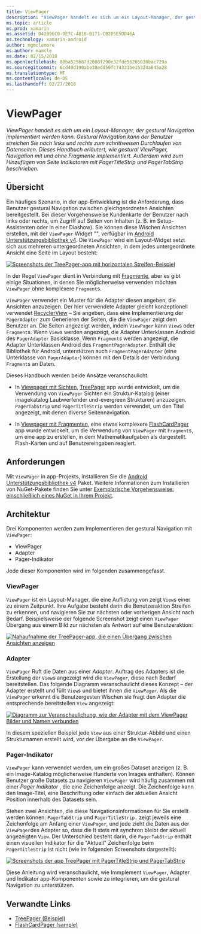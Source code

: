 ```yaml
---
title: ViewPager
description: "ViewPager handelt es sich um ein Layout-Manager, der gestural Navigation implementiert werden kann. Gestural Navigation kann der Benutzer streichen Sie nach links und rechts zum schrittweisen Durchlaufen von Datenseiten. Dieses Handbuch erläutert, wie gestural ViewPager, Navigation mit und ohne Fragmente implementiert. Außerdem wird zum Hinzufügen von Seite Indikatoren mit PagerTitleStrip und PagerTabStrip beschrieben."
ms.topic: article
ms.prod: xamarin
ms.assetid: D42896C0-DE7C-4818-B171-CB2D5E5DD46A
ms.technology: xamarin-android
author: mgmclemore
ms.author: mamcle
ms.date: 02/15/2018
ms.openlocfilehash: 80ba525b87d2008f290e32fde56265630bac729a
ms.sourcegitcommit: 6cd40d190abe38edd50fc74331be15324a845a28
ms.translationtype: MT
ms.contentlocale: de-DE
ms.lasthandoff: 02/27/2018
---
```

# <a name="viewpager"></a>ViewPager

_ViewPager handelt es sich um ein Layout-Manager, der gestural Navigation implementiert werden kann. Gestural Navigation kann der Benutzer streichen Sie nach links und rechts zum schrittweisen Durchlaufen von Datenseiten. Dieses Handbuch erläutert, wie gestural ViewPager, Navigation mit und ohne Fragmente implementiert. Außerdem wird zum Hinzufügen von Seite Indikatoren mit PagerTitleStrip und PagerTabStrip beschrieben._

<a name="overview" />
 
## <a name="overview"></a>Übersicht

Ein häufiges Szenario, in der app-Entwicklung ist die Anforderung, dass Benutzer gestural Navigation zwischen gleichgeordneten Ansichten bereitgestellt. Bei dieser Vorgehensweise Kundenkarte der Benutzer nach links oder rechts, um Zugriff auf Seiten von Inhalten (z. B. im Setup-Assistenten oder in einer Diashow). Sie können diese Wischen Ansichten erstellen, mit der `ViewPager` Widget "", verfügbar im [Android Unterstützungsbibliothek v4](https://www.nuget.org/packages/Xamarin.Android.Support.v4/). Die `ViewPager` wird ein Layout-Widget setzt sich aus mehreren untergeordneten Ansichten, in dem jedes untergeordnete Ansicht eine Seite im Layout besteht: 

[![Screenshots der TreePager-app mit horizontalen Streifen-Beispiel](images/01-intro-sml.png)](images/01-intro.png)

In der Regel `ViewPager` dient in Verbindung mit [Fragmente](https://developer.xamarin.com/guides/android/platform_features/fragments/), aber es gibt einige Situationen, in denen Sie möglicherweise verwenden möchten `ViewPager` ohne komplexere `Fragment`s.

`ViewPager` verwendet ein Muster für die Adapter diesen angeben, die Ansichten anzuzeigen. Der hier verwendete Adapter gleicht konzeptionell verwendet [RecyclerView](~/android/user-interface/layouts/recycler-view/index.md) &ndash; Sie angeben, dass eine Implementierung der `PagerAdapter` zum Generieren der Seiten, die die `ViewPager` zeigt dem Benutzer an. Die Seiten angezeigt werden, indem `ViewPager` kann `View`s oder `Fragment`s. Wenn `View`s werden angezeigt, die Adapter Unterklassen Android des `PagerAdapter` Basisklasse. Wenn `Fragment`s werden angezeigt, die Adapter Unterklassen Android des `FragmentPagerAdapter`. Enthält die Bibliothek für Android, unterstützen auch `FragmentPagerAdapter` (eine Unterklasse von `PagerAdapter`) können mit den Details der Verbindung `Fragment`s an Daten. 

Dieses Handbuch werden beide Ansätze veranschaulicht: 

-   In [Viewpager mit Sichten](~/android/user-interface/controls/view-pager/viewpager-and-views.md), [TreePager](https://developer.xamarin.com/samples/monodroid/UserInterface/TreePager/) app wurde entwickelt, um die Verwendung von `ViewPager` Sichten ein Struktur-Katalog (einer imagekatalog Laubwerfender und-evergreen Strukturen) anzuzeigen. 
    `PagerTabStrip`  und `PagerTitleStrip` werden verwendet, um den Titel angezeigt, mit denen diverse Seitennavigation.

-   In [Viewpager mit Fragmenten](~/android/user-interface/controls/view-pager/viewpager-and-fragments.md), eine etwas komplexere [FlashCardPager](https://developer.xamarin.com/samples/monodroid/UserInterface/TreePager/) app wurde entwickelt, um die Verwendung von `ViewPager` mit `Fragment`s, um eine app zu erstellen, in dem Mathematikaufgaben als dargestellt. Flash-Karten und auf Benutzereingaben reagiert. 

<a name="requirements" />

## <a name="requirements"></a>Anforderungen

Mit `ViewPager` in app-Projekts, installieren Sie die [Android Unterstützungsbibliothek v4](https://www.nuget.org/packages/Xamarin.Android.Support.v4/) Paket. Weitere Informationen zum Installieren von NuGet-Pakete finden Sie unter [Exemplarische Vorgehensweise: einschließlich eines NuGet in Ihrem Projekt](https://docs.microsoft.com/visualstudio/mac/nuget-walkthrough). 

<a name="architecture" />
 
## <a name="architecture"></a>Architektur

Drei Komponenten werden zum Implementieren der gestural Navigation mit `ViewPager`:

-   ViewPager
-   Adapter
-   Pager-Indikator

Jede dieser Komponenten wird im folgenden zusammengefasst.


<a name="viewpager" />

### <a name="viewpager"></a>ViewPager

`ViewPager` ist ein Layout-Manager, die eine Auflistung von zeigt `View`s einer zu einem Zeitpunkt. Ihre Aufgabe besteht darin die Benutzeraktion Streifen zu erkennen, und navigieren Sie zur nächsten oder vorherigen Ansicht nach Bedarf. Beispielsweise der folgende Screenshot zeigt einen `ViewPager` Übergang aus einem Bild zur nächsten als Antwort auf eine Benutzeraktion: 

[![Nahaufnahme der TreePager-app, die einen Übergang zwischen Ansichten anzeigen](images/02-transition-sml.png)](images/02-transition.png)


<a name="adapter" />

### <a name="adapter"></a>Adapter

`ViewPager` Ruft die Daten aus einer *Adapter*. Auftrag des Adapters ist die Erstellung der `View`s angezeigt wird die `ViewPager`, diese nach Bedarf bereitstellen. Das folgende Diagramm veranschaulicht dieses Konzept &ndash; der Adapter erstellt und füllt `View`s und bietet ihnen die `ViewPager`. Als die `ViewPager` erkennt die Benutzergesten Wischen sie fragt den Adapter die entsprechende bereitstellen `View` angezeigt: 

[![Diagramm zur Veranschaulichung, wie der Adapter mit dem ViewPager Bilder und Namen verbunden](images/03-adapter-sml.png)](images/03-adapter.png)

In diesem speziellen Beispiel jede `View` aus einer Struktur-Abbild und einen Strukturnamen erstellt wird, vor der Übergabe an die `ViewPager`. 


<a name="indicator" />

### <a name="pager-indicator"></a>Pager-Indikator

`ViewPager` kann verwendet werden, um ein großes Dataset anzeigen (z. B. ein Image-Katalog möglicherweise Hunderte von Images enthalten). Können Benutzer große Datasets zu navigieren `ViewPager` wird häufig zusammen mit einer *Pager Indikator* , die eine Zeichenfolge anzeigt. Die Zeichenfolge kann den Image-Titel, eine Beschriftung oder einfach der aktuellen Ansicht Position innerhalb des Datasets sein. 

Stehen zwei Ansichten, die diese Navigationsinformationen für Sie erstellt werden können: `PagerTabStrip` und `PagerTitleStrip.` zeigt jeweils eine Zeichenfolge am Anfang einer `ViewPager`, und jede zieht die Daten aus der `ViewPager`des Adapter so, dass die It stets mit synchron bleibt der aktuell angezeigten `View`. Der Unterschied besteht darin, die `PagerTabStrip` enthält einen visuellen Indikator für die "Aktuell" Zeichenfolge beim `PagerTitleStrip` ist nicht (wie im folgenden Screenshots dargestellt): 

[![Screenshots der app TreePager mit PagerTitleStrip und PagerTabStrip](images/04-comparison-sml.png)](images/04-comparison.png)

Diese Anleitung wird veranschaulicht, wie Immplement `ViewPager`, Adapter und Indikator app-Komponenten sowie zu integrieren, um die gestural Navigation zu unterstützen. 



## <a name="related-links"></a>Verwandte Links

- [TreePager (Beispiel)](https://developer.xamarin.com/samples/monodroid/UserInterface/TreePager)
- [FlashCardPager (sample)](https://developer.xamarin.com/samples/monodroid/UserInterface/FlashCardPager)
